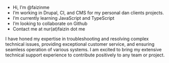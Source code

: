 - Hi, I’m @faizinme
- I’m working in Drupal, CI, and CMS for my personal dan clients projects.
- I’m currently learning JavaScript and TypeScript
- I’m looking to collaborate on Github
- Contact me at nur(at)faizin dot me

I have honed my expertise in troubleshooting and resolving complex technical issues, providing exceptional customer service, and ensuring seamless operation of various systems. I am excited to bring my extensive technical support experience to contribute positively to any team or project.


<!---
faizinme/faizinme is a ✨ special ✨ repository because its `README.md` (this file) appears on your GitHub profile.
You can click the Preview link to take a look at your changes.
--->
